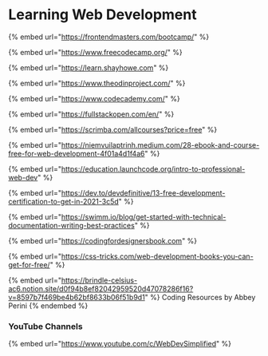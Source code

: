 # Learning Web Development

{% embed url="https://frontendmasters.com/bootcamp/" %}

{% embed url="https://www.freecodecamp.org/" %}

{% embed url="https://learn.shayhowe.com" %}

{% embed url="https://www.theodinproject.com/" %}

{% embed url="https://www.codecademy.com/" %}

{% embed url="https://fullstackopen.com/en/" %}

{% embed url="https://scrimba.com/allcourses?price=free" %}

{% embed url="https://niemvuilaptrinh.medium.com/28-ebook-and-course-free-for-web-development-4f01a4d1f4a6" %}

{% embed url="https://education.launchcode.org/intro-to-professional-web-dev" %}

{% embed url="https://dev.to/devdefinitive/13-free-development-certification-to-get-in-2021-3c5d" %}

{% embed url="https://swimm.io/blog/get-started-with-technical-documentation-writing-best-practices" %}

{% embed url="https://codingfordesignersbook.com" %}

{% embed url="https://css-tricks.com/web-development-books-you-can-get-for-free/" %}

{% embed url="https://brindle-celsius-ac6.notion.site/d0f94b8ef82042959520d47078286f16?v=8597b7f469be4b62bf8633b06f51b9d1" %}
Coding Resources by Abbey Perini
{% endembed %}

### YouTube Channels

{% embed url="https://www.youtube.com/c/WebDevSimplified" %}
